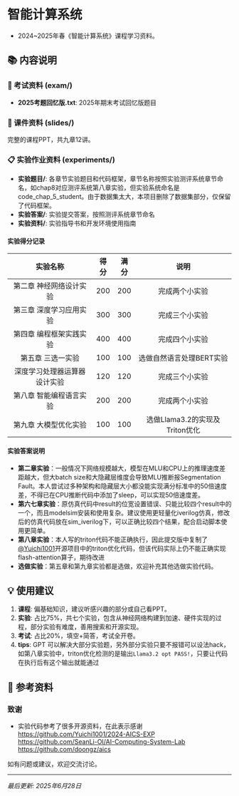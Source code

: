 # 智能计算系统
* 2024~2025年春《智能计算系统》课程学习资料。

## 📚 内容说明

### 📝 考试资料 (exam/)
- **2025考题回忆版.txt**: 2025年期末考试回忆版题目

### 🎯 课件资料 (slides/)
完整的课程PPT，共九章12讲。

### 📋 实验作业资料 (experiments/)
- **实验题目/**: 各章节实验题目和代码框架，章节名称按照实验测评系统章节命名，如chap8对应测评系统第八章实验，但实验系统命名是code_chap_5_student。由于数据集太大，本项目删除了数据集部分，仅保留了代码框架。
- **实验答案/**: 实验提交答案，按照测评系统章节命名
- **实验资料/**: 实验指导书和开发环境使用指南

#### 实验得分记录
| 实验名称 | 得分 | 满分 | 说明|
|:---------:|:-----:|:------:|:------:|
|第二章 神经网络设计实验 |200 | 200| 完成两个小实验|
|第三章 深度学习应用实验 | 300 | 300 | 完成三个小实验|
|第四章 编程框架实践实验 | 400 | 400 | 完成四个小实验 |
|第五章 三选一实验 | 100  | 100 | 选做自然语言处理BERT实验|
|深度学习处理器运算器设计实验| 120| 120| 完成三个小实验|
|第八章 智能编程语言实验| 200 | 200 | 完成两个小实验|
|第九章 大模型优化实验| 100 | 100 | 选做Llama3.2的实现及Triton优化|

#### 实验答案说明
- **第二章实验**：一般情况下网络规模越大，模型在MLU和CPU上的推理速度差距越大，但大batch size和大隐藏层维度会导致MLU推断报Segmentation Fault。本人尝试过多种架构和隐藏层大小都没能实现满分标准中的50倍速度差，不得已在CPU推断代码中添加了sleep，可以实现50倍速度差。
- **第六七章实验**：原仿真代码中result的位宽设置错误、只能比较四个result中的一个，而且modelsim安装和使用复杂。建议使用更轻量化iverilog仿真，修改后的仿真代码放在sim_iverilog下，可以正确比较四个结果，配合启动脚本使用更简单。
- **第八章实验**：本人写的triton代码不能正确执行，因此提交版中复制了[@Yuichi1001](https://github.com/Yuichi1001/2024-AICS-EXP)开源项目中的triton优化代码，但该代码实际上仍不能正确实现flash-attention算子，期待改进
- **选做实验**：第五章和第九章实验都是选做，欢迎补充其他选做实验代码。




## 💡 使用建议

1. **课程**: 偏基础知识，建议听感兴趣的部分或自己看PPT。
2. **实验**: 占比75%，共七个实验，包含从神经网络构建到加速、硬件实现的过程，部分实验有难度，善用搜索和开源实现。
3. **考试**: 占比20%，填空+简答，考试全开卷。
4. **tips**: GPT 可以解决大部分实验题，另外部分实验只要不报错可以设法hack，如第八章实验中，triton优化检测的是输出`Llama3.2 opt PASS!`，只要让代码在执行后有这个输出就能通过

## 📖 参考资料

### 致谢
* 实验代码参考了很多开源资料，在此表示感谢
https://github.com/Yuichi1001/2024-AICS-EXP
https://github.com/SeanLi-OI/AI-Computing-System-Lab
https://github.com/doongz/aics

如有问题或建议，欢迎交流讨论。

---
*最后更新: 2025年6月28日*